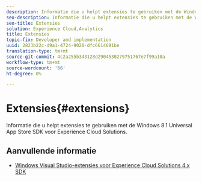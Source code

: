 ```yaml
---
description: Informatie die u helpt extensies te gebruiken met de Windows 8.1 Universal App Store SDK voor Experience Cloud Solutions.
seo-description: Informatie die u helpt extensies te gebruiken met de Windows 8.1 Universal App Store SDK voor Experience Cloud Solutions.
seo-title: Extensies
solution: Experience Cloud,Analytics
title: Extensies
topic-fix: Developer and implementation
uuid: 2823b22c-d9a1-4724-9020-dfc6614691be
translation-type: tm+mt
source-git-commit: 4c2a255b343128d2904530279751767e7f99a10a
workflow-type: tm+mt
source-wordcount: '66'
ht-degree: 0%

---
```



# Extensies{#extensions}

Informatie die u helpt extensies te gebruiken met de Windows 8.1 Universal App Store SDK voor Experience Cloud Solutions.

## Aanvullende informatie

+ [Windows Visual Studio-extensies voor Experience Cloud Solutions 4.x SDK](/help/windows-appstore/extensions/win-vse-4x.md)
